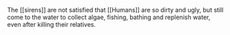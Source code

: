 The [[sirens]] are not satisfied that [[Humans]] are so dirty and ugly, but still come to the water to collect algae, fishing, bathing and replenish water, even after killing their relatives.